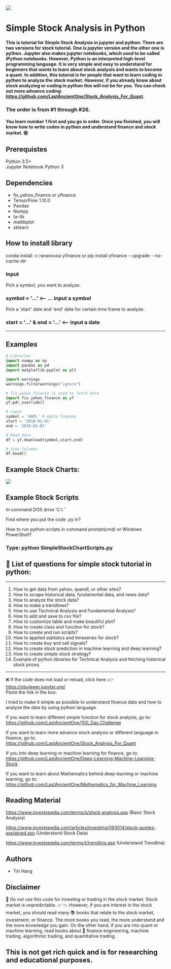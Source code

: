 <img src="Title.PNG">

# Simple Stock Analysis in Python

#### This is tutorial for Simple Stock Analysis in jupyter and python. There are two versions for stock tutorial. One is jupyter version and the other one is python. Jupyter also makes jupyter notebooks, which used to be called iPython notebooks.  However, Python is an interpreted high-level programming language. It is very simple and easy to understand for beginners that wants to learn about stock analysis and wants to become a quant. In addition, this tutorial is for people that want to learn coding in python to analyze the stock market. However, if you already know about stock analyzing or coding in python this will not be for you. You can check out more advance coding: https://github.com/LastAncientOne/Stock_Analysis_For_Quant.  

### The order is from #1 through #26.
#### You learn number 1 first and you go in order. Once you finished, you will know how to write codes in python and understand finance and stock market. :congratulations:

## Prerequistes
Python 3.5+  
Jupyter Notebook Python 3  

## Dependencies  
* fix_yahoo_finance or yfinance  
* TensorFlow 1.10.0  
* Pandas  
* Numpy  
* ta-lib  
* matlibplot  
* sklearn    
 
 
## How to install library  
conda install -c ranaroussi yfinance or pip install yfinance --upgrade --no-cache-dir   

### Input
Pick a symbol, you want to analyze. 

### symbol = '...' <-- ... input a symbol

Pick a 'start' date and 'end' date for certain time frame to analyze. 

### start = '...' & end = '...' <-- input a date
______________________________________________________________________________________________________________________________
## Examples 
```python
# Libraries
import numpy as np
import pandas as pd
import matplotlib.pyplot as plt

import warnings
warnings.filterwarnings("ignore")

# fix_yahoo_finance is used to fetch data 
import fix_yahoo_finance as yf
yf.pdr_override()

# input
symbol = 'AAPL' # Apple Company
start = '2018-01-01'
end = '2019-01-01'

# Read data 
df = yf.download(symbol,start,end)

# View Columns
df.head()
```

## Example Stock Charts:
<img src="stock_chart.png">

## Example Stock Scripts
In command DOS drive 'C:\ ' 

Find where you put the code .py in?

How to run python scripts in command prompt(cmd) or Windows PowerShell?

### Type: python SimpleStockChartScripts.py

## &#x1F34E; List of questions for simple stock tutorial in python:
______________________________________________________________________________________________________________________________
  1. How to get data from yahoo, quandl, or other sites?
  2. How to scrape historical data, fundamental data, and news data?
  3. How to analyze the stock data?
  4. How to make a trendlines?
  5. How to use Technical Analysis and Fundamental Analysis?
  6. How to add and save to csv file?
  7. How to customize table and make beautiful plot?
  8. How to create class and function for stock?
  9. How to create and run scripts?
  10. How to applied statistics and timeseries for stock?
  11. How to create buy and sell signals? 
  12. How to create stock prediction in machine learning and deep learning?
  13. How to create simple stock strategy?
  14. Example of python libraries for Technical Analysis and fetching historical stock prices.

______________________________________________________________________________________________________________________________

:x: If the code does not load or reload, click here: :point_right: https://nbviewer.jupyter.org/  
Paste the link in the box.   

I tried to make it simple as possible to understand finance data and how to analyze the data by using python language.

If you want to learn different simple function for stock analysis, go to:
https://github.com/LastAncientOne/100_Day_Challenge

If you want to learn more advance stock analysis or different language in finance, go to:
https://github.com/LastAncientOne/Stock_Analysis_For_Quant

If you into deep learning or machine learning for finance, go to:
https://github.com/LastAncientOne/Deep-Learning-Machine-Learning-Stock

If you want to learn about Mathematics behind deep learning or machine learning, go to:
https://github.com/LastAncientOne/Mathematics_for_Machine_Learning

## Reading Material
https://www.investopedia.com/terms/s/stock-analysis.asp (Basic Stock Analysis)

https://www.investopedia.com/articles/investing/093014/stock-quotes-explained.asp (Understand Stock Data)

https://www.investopedia.com/terms/t/trendline.asp (Understand Trendline)

## Authors
* Tin Hang

## Disclaimer
&#x1F53B; Do not use this code for investing or trading in the stock market. Stock market is unpredictable. :chart_with_upwards_trend: :chart_with_downwards_trend:  However, if you are interest in the stock market, you should read many :books: books that relate to the stock market, investment, or finance. The more books you read, the more understand and the more knowledge you gain. On the other hand, if you are into quant or machine learning, read books about :blue_book: finance engineering, machine trading, algorithmic trading, and quantitative trading. 

## This is not get rich quick and is for researching and educational purposes.
